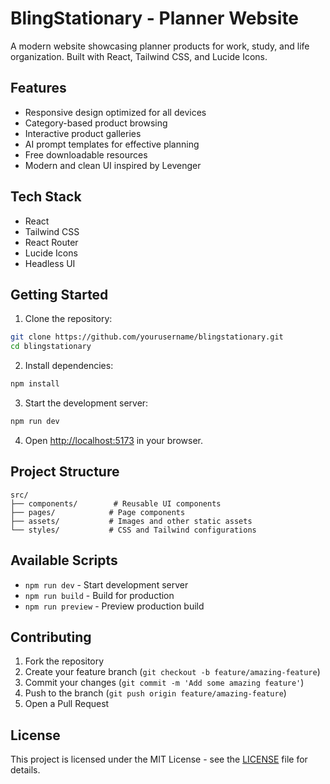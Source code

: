 # BlingStationary - Planner Website

A modern website showcasing planner products for work, study, and life organization. Built with React, Tailwind CSS, and Lucide Icons.

## Features

- Responsive design optimized for all devices
- Category-based product browsing
- Interactive product galleries
- AI prompt templates for effective planning
- Free downloadable resources
- Modern and clean UI inspired by Levenger

## Tech Stack

- React
- Tailwind CSS
- React Router
- Lucide Icons
- Headless UI

## Getting Started

1. Clone the repository:
```bash
git clone https://github.com/yourusername/blingstationary.git
cd blingstationary
```

2. Install dependencies:
```bash
npm install
```

3. Start the development server:
```bash
npm run dev
```

4. Open [http://localhost:5173](http://localhost:5173) in your browser.

## Project Structure

```
src/
├── components/        # Reusable UI components
├── pages/            # Page components
├── assets/           # Images and other static assets
└── styles/           # CSS and Tailwind configurations
```

## Available Scripts

- `npm run dev` - Start development server
- `npm run build` - Build for production
- `npm run preview` - Preview production build

## Contributing

1. Fork the repository
2. Create your feature branch (`git checkout -b feature/amazing-feature`)
3. Commit your changes (`git commit -m 'Add some amazing feature'`)
4. Push to the branch (`git push origin feature/amazing-feature`)
5. Open a Pull Request

## License

This project is licensed under the MIT License - see the [LICENSE](LICENSE) file for details. 